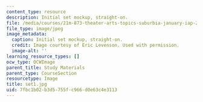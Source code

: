 ```yaml
---
content_type: resource
description: Initial set mockup, straight-on.
file: /media/courses/21m-873-theater-arts-topics-suburbia-january-iap-2008/7fbc1b02b3d5755fc966d0e63c4e3113_set1.jpg
file_type: image/jpeg
image_metadata:
  caption: Initial set mockup, straight-on.
  credit: Image courtesy of Eric Levenson. Used with permission.
  image-alt: ''
learning_resource_types: []
ocw_type: OCWImage
parent_title: Study Materials
parent_type: CourseSection
resourcetype: Image
title: set1.jpg
uid: 7fbc1b02-b3d5-755f-c966-d0e63c4e3113
---
```

